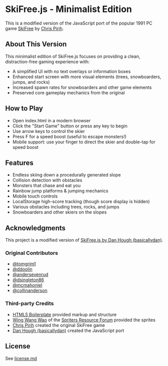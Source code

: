 # SkiFree.js - Minimalist Edition

This is a modified version of the JavaScript port of the popular 1991 PC game [SkiFree](http://en.wikipedia.org/wiki/Skifree) by [Chris Pirih](http://ski.ihoc.net/).

## About This Version

This minimalist edition of SkiFree.js focuses on providing a clean, distraction-free gaming experience with:

* A simplified UI with no text overlays or information boxes
* Enhanced start screen with more visual elements (trees, snowboarders, jumps, and rocks)
* Increased spawn rates for snowboarders and other game elements
* Preserved core gameplay mechanics from the original

## How to Play

* Open index.html in a modern browser
* Click the "Start Game" button or press any key to begin
* Use arrow keys to control the skier
* Press F for a speed boost (useful to escape monsters!)
* Mobile support: use your finger to direct the skier and double-tap for speed boost

## Features

* Endless skiing down a procedurally generated slope
* Collision detection with obstacles
* Monsters that chase and eat you
* Rainbow jump platforms & jumping mechanics
* Mobile touch controls
* LocalStorage high-score tracking (though score display is hidden)
* Various obstacles including trees, rocks, and jumps
* Snowboarders and other skiers on the slopes

## Acknowledgments

This project is a modified version of [SkiFree.js by Dan Hough (basicallydan)](https://github.com/basicallydan/skifree.js).

### Original Contributors

* [@tomgrim1](https://github.com/tomgrim1)
* [@ddoolin](https://github.com/ddoolin)
* [@andersevenrud](https://github.com/andersevenrud)
* [@dsingleton86](https://github.com/dsingleton86)
* [@mcmahoniel](https://github.com/mcmahoniel)
* [@collinanderson](https://github.com/collinanderson)

### Third-party Credits

* [HTML5 Boilerplate](http://html5boilerplate.com) provided markup and structure
* [Wing Wang Wao](http://spriters-resource.com/submitter/Wing%20Wang%20Wao) of the [Spriters Resource Forum](http://spriters-resource.com) provided the sprites
* [Chris Pirih](http://ski.ihoc.net/) created the original SkiFree game
* [Dan Hough (basicallydan)](https://github.com/basicallydan) created the JavaScript port

## License

See [license.md](blob/master/license.md)

